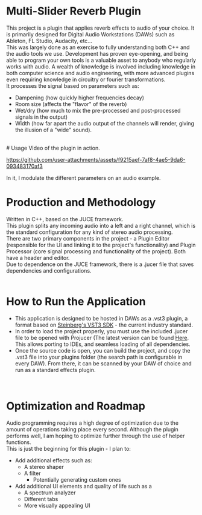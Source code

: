 # Multi-Slider Reverb Plugin
This project is a plugin that applies reverb effects to audio of your choice. It is primarily designed for Digital Audio Workstations (DAWs) such as Ableton, FL Studio, Audacity, etc... \
This was largely done as an exercise to fully understanding both C++ and the audio tools we use. Development has proven eye-opening, and being able to program your own tools is a valuable asset to anybody who regularly works with audio. A wealth of knowledge is involved including knowledge in both computer science and audio engineering, with more advanced plugins even requiring knowledge in circuitry or fourier transformations. \
It processes the signal based on parameters such as:
* Dampening (how quickly higher frequencies decay) 
* Room size (affects the "flavor" of the reverb)
* Wet/dry (how much to mix the pre-processed and post-processed signals in the output)
* Width (how far apart the audio output of the channels will render, giving the illusion of a "wide" sound).
<br>
# Usage
Video of the plugin in action.
<br>



https://github.com/user-attachments/assets/f9215aef-7af8-4ae5-9da6-093483170af3



In it, I modulate the different parameters on an audio example. 
<br>


# Production and Methodology
Written in C++, based on the JUCE framework. \
This plugin splits any incoming audio into a left and a right channel, which is the standard configuration for any kind of stereo audio processing. \
There are two primary components in the project - a Plugin Editor (responsible for the UI and linking it to the project's functionality) and Plugin Processor (core signal processing and functionality of the project). Both have a header and editor. \
Due to dependence on the JUCE framework, there is a .jucer file that saves dependencies and configurations. 
<br>
<br>

# How to Run the Application
* This application is designed to be hosted in DAWs as a .vst3 plugin, a format based on [Steinberg's VST3 SDK](https://github.com/steinbergmedia/vst3sdk) - the current industry standard. 
* In order to load the project properly, you must use the included .jucer file to be opened with Projucer (The latest version can be found [Here](https://juce.com/download/). This allows porting to IDEs, and seamless loading of all dependencies. 
* Once the source code is open, you can build the project, and copy the .vst3 file into your plugins folder (the search path is configurable in every DAW). From there, it can be scanned by your DAW of choice and run as a standard effects plugin. 
<br>

# Optimization and Roadmap
Audio programming requires a high degree of optimization due to the amount of operations taking place every second. Although the plugin performs well, I am hoping to optimize further through the use of helper functions.\
This is just the beginning for this plugin - I plan to: 
* Add additional effects such as:
  * A stereo shaper 
  * A filter
    * Potentially generating custom ones
* Add additional UI elements and quality of life such as a
  * A spectrum analyzer
  * Different tabs
  * More visually appealing UI

